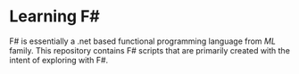Learning F#
============

F# is essentially a .net based functional programming language from *ML*  family. This repository contains F# scripts that are primarily created with the intent of exploring with F#. 